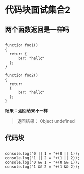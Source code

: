 # 代码块面试集合2 

## 两个函数返回是一样吗

```

function foo1()
{
  return {
      bar: "hello"
  };
}

function foo2()
{
  return
  {
      bar: "hello"
  };
}

```

**结果：返回结果不一样**

> 返回结果： Object    undefined


## 代码块

```

console.log("0 || 1 = "+(0 || 1));
console.log("1 || 2 = "+(1 || 2));
console.log("0 && 1 = "+(0 && 1));
console.log("1 && 2 = "+(1 && 2));

```
